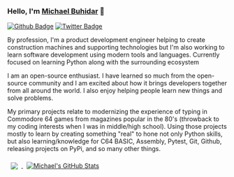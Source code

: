 ### Hello, I'm <a href="https://michaelbuhidar.com" target="_blank">Michael Buhidar</a> 👋 

[![Github Badge](https://img.shields.io/badge/GitHub-FFFFFF?style=for-the-badge&logo=github&logoColor=black)](https://github.com/mbuhidar)
[![Twitter Badge](https://img.shields.io/badge/Twitter-1DA1F2?style=for-the-badge&logo=twitter&logoColor=white)](https://twitter.com/azramike)




By profession, I'm a product development engineer helping to create construction machines and supporting technologies but I'm also working to learn software development using modern tools and languages. Currently focused on learning Python along with the surrounding ecosystem

I am an open-source enthusiast. I have learned so much from the open-source community and I am excited about how it brings developers together from all around the world. I also enjoy helping people learn new things and solve problems.

My primary projects relate to modernizing the experience of typing in Commodore 64 games from magazines popular in the 80's (throwback to my coding interests when I was in middle/high school).  Using those projects mostly to learn by creating something "real" to hone not only Python skills, but also learning/knowledge for C64 BASIC, Assembly, Pytest, Git, Github, releasing projects on PyPi, and so many other things.

<a href="https://github.com/mbuhidar">
  <img align="center" style="margin:0.5rem" src="https://github-readme-stats.vercel.app/api/top-langs/?username=mbuhidar&hide=html,css&title_color=ffffff&text_color=c9cacc&icon_color=4AB197&bg_color=1A2B34" />
</a>

<a href="https://github.com/mbuhidar">
  <img align="center" style="margin:0.5rem" src="https://github-readme-stats.vercel.app/api?username=mbuhidar&show_icons=true&line_height=27&count_private=true&title_color=ffffff&text_color=c9cacc&icon_color=4AB097&bg_color=1A2B34" alt="Michael's GitHub Stats" />
</a>


<!--
**mbuhidar/mbuhidar** is a ✨ _special_ ✨ repository because its `README.md` (this file) appears on your GitHub profile.

Here are some ideas to get you started:

- 🔭 I’m currently working on ...
- 🌱 I’m currently learning ...
- 👯 I’m looking to collaborate on ...
- 🤔 I’m looking for help with ...
- 💬 Ask me about ...
- 📫 How to reach me: ...
- 😄 Pronouns: ...
- ⚡ Fun fact: ...
-->
